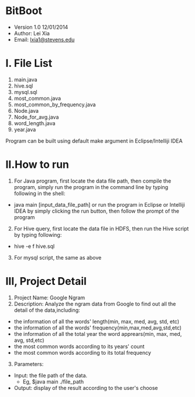 BitBoot
=======
*  Version 1.0 12/01/2014
*  Author: Lei Xia
*  Email: lxia1@stevens.edu

I. File List
============
1. main.java
2. hive.sql
3. mysql.sql
4. most_common.java
5. most_common_by_frequency.java
6. Node.java
7. Node_for_avg.java
8. word_length.java
9. year.java

Program can be built using default make argument in Eclipse/Intelliji IDEA

II.How to run
=============
1. For Java program, first locate the data file path, then compile the program,
simply run the program in the command line by typing following in the shell:
 * java main [input_data_file_path]
or run the program in Eclipse or Intelliji IDEA by simply clicking the run button, then
follow the prompt of the program
2. For Hive query, first locate the data file in HDFS, then run the Hive script by
typing following:
 * hive -e f hive.sql
3. For mysql script, the same as above

III, Project Detail
===================
1. Project Name: Google Ngram
2. Description: Analyze the ngram data from Google to find out all the detail of the data,including:
  *  the information of all the words' length(min, max, med, avg, std, etc)
  *  the information of all the words' frequency(min,max,med,avg,std,etc)
  *  the information of all the total year the word apprears(min, max, med, avg, std,etc)
  *  the most common words according to its years' count
  *  the most common words according to its total frequency

3. Parameters:
* Input: the file path of the data. 
  * Eg, $java main ./file_path
* Output: display of the result according to the user's choose

